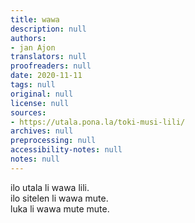 ```yaml
---
title: wawa
description: null
authors:
- jan Ajon
translators: null
proofreaders: null
date: 2020-11-11
tags: null
original: null
license: null
sources:
- https://utala.pona.la/toki-musi-lili/
archives: null
preprocessing: null
accessibility-notes: null
notes: null
---
```


ilo utala li wawa lili.  
ilo sitelen li wawa mute.  
luka li wawa mute mute.